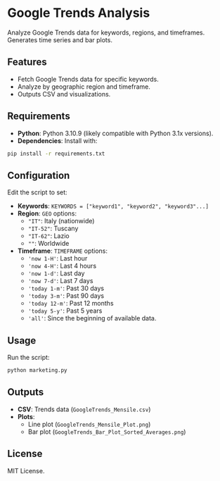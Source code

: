 
# Google Trends Analysis

Analyze Google Trends data for keywords, regions, and timeframes. Generates time series and bar plots.

## Features
- Fetch Google Trends data for specific keywords.
- Analyze by geographic region and timeframe.
- Outputs CSV and visualizations.

## Requirements
- **Python**: Python 3.10.9 (likely compatible with Python 3.1x versions).
- **Dependencies**: Install with:
```bash
pip install -r requirements.txt
```

## Configuration
Edit the script to set:
- **Keywords**: `KEYWORDS = ["keyword1", "keyword2", "keyword3"...]`
- **Region**: `GEO` options:
  - `"IT"`: Italy (nationwide)
  - `"IT-52"`: Tuscany
  - `"IT-62"`: Lazio
  - `""`: Worldwide
- **Timeframe**: `TIMEFRAME` options:
  - `'now 1-H'`: Last hour
  - `'now 4-H'`: Last 4 hours
  - `'now 1-d'`: Last day
  - `'now 7-d'`: Last 7 days
  - `'today 1-m'`: Past 30 days
  - `'today 3-m'`: Past 90 days
  - `'today 12-m'`: Past 12 months
  - `'today 5-y'`: Past 5 years
  - `'all'`: Since the beginning of available data.

## Usage
Run the script:
```bash
python marketing.py
```

## Outputs
- **CSV**: Trends data (`GoogleTrends_Mensile.csv`)
- **Plots**: 
  - Line plot (`GoogleTrends_Mensile_Plot.png`)
  - Bar plot (`GoogleTrends_Bar_Plot_Sorted_Averages.png`)

## License
MIT License.
